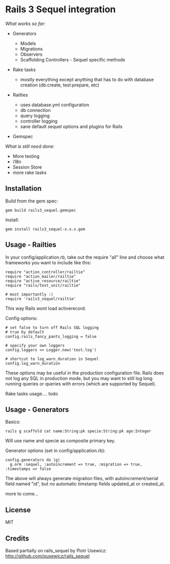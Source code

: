 Rails 3 Sequel integration
==========================

*What works so far:*

+ Generators
  - Models
  - Migrations
  - Observers
  - Scaffolding Controllers - Sequel specific methods

+ Rake tasks
  - mostly everything except anything that has to do with database creation (db:create, test:prepare, etc)

+ Railties
  - uses database.yml configuration
  - db connection
  - query logging
  - controller logging
  - sane default sequel options and plugins for Rails

+ Gemspec

*What is still need done:*

+ More testing
+ i18n
+ Session Store
+ more rake tasks

Installation
------------

Build from the gem spec:

    gem build rails3_sequel.gemspec

Install:

    gem install rails3_sequel-x.x.x.gem

Usage - Railties
----------------

In your config/application.rb, take out the require "all" line and choose what frameworks you want to include like this:

    require "action_controller/railtie"
    require "action_mailer/railtie"
    require "active_resource/railtie"
    require "rails/test_unit/railtie"

    # most importantly :)
    require 'rails3_sequel/railtie'

This way Rails wont load activerecord.

Config options:

    # set false to turn off Rails SQL logging
    # true by default
    config.rails_fancy_pants_logging = false

    # specify your own loggers
    config.loggers << Logger.new('test.log')

    # shortcut to log_warn_duration in Sequel
    config.log_warn_duration

These options may be useful in the production configuration file. Rails does not log any SQL in production mode, but you may want to still log long running queries or queries with errors (which are supported by Sequel).

Rake tasks usage.... todo

Usage - Generators
------------------

Basics:

    rails g scaffold cat name:String:pk specie:String:pk age:Integer

Will use name and specie as composite primary key.


Generator options (set in config/application.rb):

    config.generators do |g|
      g.orm :sequel, :autoincrement => true, :migration => true, :timestamps => false

The above will always generate migration files, with autoincrement/serial field named "id", but no automatic timstamp fields updated_at or created_at.

more to come...

License
-------

MIT

Credits
-------

Based partially on rails_sequel by Piotr Usewicz: http://github.com/pusewicz/rails_sequel
